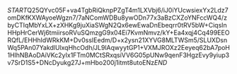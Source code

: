 $START$Q25QYvc05F+va4TgbRiQknpPZgT4m1LXVbj6/iJ0iYUcwsiexYx2Ldz7omDKfKXWAyoeWgzn7/7aNComWDBu8ywODn77x3aBzCXZoYNFccWQ4/zbyCTIqMbYxLX+zXHKg9juXiaSWgN2Qx6ewEwaDnEbeqrr0tRV5bW+CiqsInHHpHrCerWj6tmiirsoRVuSQmzgG9x04Ei7KvmNmvz/kY+Ea4xqj4Cq499EEORQfL/EHHhIdWRkKM+Dv0ssIEedm/D+x2ysn21XYVG8MLTWSm5/SLUXDsnWq5PAn07YakdlUlxqHhcOdh/JL9lAqwyytGP1+VXMJROXz2Eeyeq62bA7poH1HlhNBAoDAiVKc2yIx1FTm0MCtSRxqsiVV6G05pUNw9qenF3HgzEvy9yiup3v7SrD1S5+DNcDyukg27J+mHbo200j1itmt8utoENz$END$